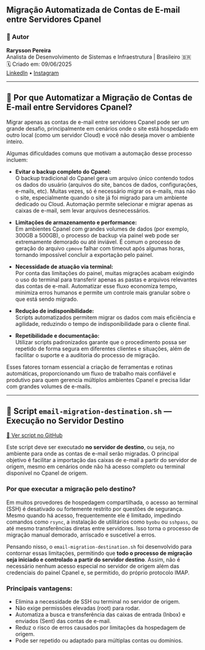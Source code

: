 ## Migração Automatizada de Contas de E-mail entre Servidores Cpanel

### 👤 Autor

**Rarysson Pereira**  
Analista de Desenvolvimento de Sistemas e Infraestrutura | Brasileiro 🇧🇷  
🗓️ Criado em: 09/06/2025  
[LinkedIn](https://www.linkedin.com/in/rarysson-pereira?utm_source=share&utm_campaign=share_via&utm_content=profile&utm_medium=android_app) • [Instagram](https://www.instagram.com/raryssonpereira?igsh=MXhhb3N2MW1yNzl3cA==)

---

## 🤔 Por que Automatizar a Migração de Contas de E-mail entre Servidores Cpanel?

Migrar apenas as contas de e-mail entre servidores Cpanel pode ser um grande desafio, principalmente em cenários onde o site está hospedado em outro local (como um servidor Cloud) e você não deseja mover o ambiente inteiro.

Algumas dificuldades comuns que motivam a automação desse processo incluem:

- **Evitar o backup completo do Cpanel:**  
  O backup tradicional do Cpanel gera um arquivo único contendo todos os dados do usuário (arquivos do site, bancos de dados, configurações, e-mails, etc). Muitas vezes, só é necessário migrar os e-mails, mas não o site, especialmente quando o site já foi migrado para um ambiente dedicado ou Cloud. Automação permite selecionar e migrar apenas as caixas de e-mail, sem levar arquivos desnecessários.

- **Limitações de armazenamento e performance:**  
  Em ambientes Cpanel com grandes volumes de dados (por exemplo, 300GB a 500GB), o processo de backup via painel web pode ser extremamente demorado ou até inviável. É comum o processo de geração do arquivo `cpmove` falhar com timeout após algumas horas, tornando impossível concluir a exportação pelo painel.

- **Necessidade de atuação via terminal:**  
  Por conta das limitações do painel, muitas migrações acabam exigindo o uso do terminal para transferir apenas as pastas e arquivos relevantes das contas de e-mail. Automatizar esse fluxo economiza tempo, minimiza erros humanos e permite um controle mais granular sobre o que está sendo migrado.

- **Redução de indisponibilidade:**  
  Scripts automatizados permitem migrar os dados com mais eficiência e agilidade, reduzindo o tempo de indisponibilidade para o cliente final.

- **Repetibilidade e documentação:**  
  Utilizar scripts padronizados garante que o procedimento possa ser repetido de forma segura em diferentes clientes e situações, além de facilitar o suporte e a auditoria do processo de migração.

Esses fatores tornam essencial a criação de ferramentas e rotinas automáticas, proporcionando um fluxo de trabalho mais confiável e produtivo para quem gerencia múltiplos ambientes Cpanel e precisa lidar com grandes volumes de e-mails.

---

## 🛬 Script `email-migration-destination.sh` — Execução no Servidor Destino  
[🔗 Ver script no GitHub](https://github.com/RaryssonPereira/cpanel-email-migration/blob/main/email-migration-destination.sh)

Este script deve ser executado **no servidor de destino**, ou seja, no ambiente para onde as contas de e-mail serão migradas. O principal objetivo é facilitar a importação das caixas de e-mail a partir do servidor de origem, mesmo em cenários onde não há acesso completo ou terminal disponível no Cpanel de origem.

### **Por que executar a migração pelo destino?**

Em muitos provedores de hospedagem compartilhada, o acesso ao terminal (SSH) é desativado ou fortemente restrito por questões de segurança. Mesmo quando há acesso, frequentemente ele é limitado, impedindo comandos como `rsync`, a instalação de utilitários como `byobu` ou `sshpass`, ou até mesmo transferências diretas entre servidores. Isso torna o processo de migração manual demorado, arriscado e suscetível a erros.

Pensando nisso, o `email-migration-destination.sh` foi desenvolvido para contornar essas limitações, permitindo que **todo o processo de migração seja iniciado e controlado a partir do servidor destino**. Assim, não é necessário nenhum acesso especial no servidor de origem além das credenciais do painel Cpanel e, se permitido, do próprio protocolo IMAP.

### **Principais vantagens:**

- Elimina a necessidade de SSH ou terminal no servidor de origem.
- Não exige permissões elevadas (root) para rodar.
- Automatiza a busca e transferência das caixas de entrada (Inbox) e enviados (Sent) das contas de e-mail.
- Reduz o risco de erros causados por limitações da hospedagem de origem.
- Pode ser repetido ou adaptado para múltiplas contas ou domínios.

